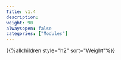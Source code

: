 ```yaml
---
Title: v1.4
description:
weight: 90
alwaysopen: false
categories: ["Modules"]
---
```

{{%allchildren style="h2" sort="Weight"%}}
